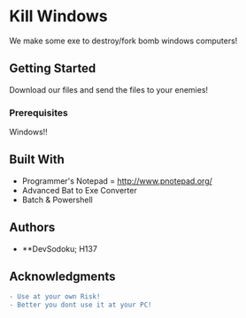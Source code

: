 # Kill Windows

We make some exe to destroy/fork bomb windows computers!

## Getting Started
Download our files and send the files to your enemies!

### Prerequisites

Windows!!

## Built With

* Programmer's Notepad = http://www.pnotepad.org/
* Advanced Bat to Exe Converter
* Batch & Powershell

## Authors

* **DevSodoku; H137

## Acknowledgments

```diff
- Use at your own Risk!
- Better you dont use it at your PC!
```
